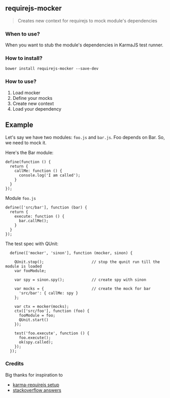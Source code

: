 ## requirejs-mocker

> Creates new context for requirejs to mock module's dependencies

### When to use?
When you want to stub the module's dependencies in KarmaJS test runner.
 
### How to install?

    bower install requirejs-mocker --save-dev

### How to use?

1. Load mocker
2. Define your mocks
3. Create new context
4. Load your dependency

## Example
Let's say we have two modules: `foo.js` and `bar.js`. Foo depends on Bar. So, we need to mock it.

Here's the Bar module:

    define(function () {
      return {
        callMe: function () {
          console.log('I am called');
        }
      }
    });

Module `foo.js`

    define(['src/bar'], function (bar) {
      return {
        execute: function () {
          bar.callMe();
        }
      }
    });

The test spec with QUnit:

      define(['mocker', 'sinon'], function (mocker, sinon) {
        
        QUnit.stop();                     // stop the qunit run till the module is loaded
        var fooModule;
         
        var spy = sinon.spy();            // create spy with sinon
        
        var mocks = {                     // create the mock for bar
          'src/bar': { callMe: spy } 
        };
        
        var ctx = mocker(mocks);
        ctx(['src/foo'], function (foo) {
          fooModule = foo;
          QUnit.start()
        });
        
        test('foo.execute', function () {
          foo.execute();
          ok(spy.called);
        });
      });
      
### Credits
Big thanks for inspiration to
* [karma-requirejs setup](https://github.com/scriptfoundry/karma-requirejs-mock)
* [stackoverflow answers](http://stackoverflow.com/questions/11439540/how-can-i-mock-dependencies-for-unit-testing-in-requirejs/11695463#11695463)
    
